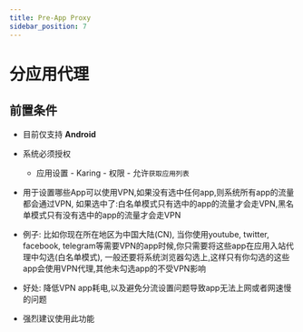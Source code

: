 ```yaml
---
title: Pre-App Proxy
sidebar_position: 7
---
```

# 分应用代理

## 前置条件
- 目前仅支持 **Android**
- 系统必须授权
  - 应用设置 - Karing - 权限 - 允许`获取应用列表`


- 用于设置哪些App可以使用VPN,如果没有选中任何app,则系统所有app的流量都会通过VPN, 如果选中了:白名单模式只有选中的app的流量才会走VPN,黑名单模式只有没有选中的app的流量才会走VPN
- 例子: 比如你现在所在地区为中国大陆(CN), 当你使用youtube, twitter, facebook, telegram等需要VPN的app时候,你只需要将这些app在应用入站代理中勾选(白名单模式), 一般还要将系统浏览器勾选上,这样只有你勾选的这些app会使用VPN代理,其他未勾选app的不受VPN影响
- 好处: 降低VPN app耗电,以及避免分流设置问题导致app无法上网或者网速慢的问题
- 强烈建议使用此功能

